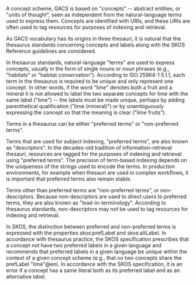 A concept scheme, GACS is based on "concepts" -- abstract entities, or
"units of thought", seen as independent from the natural-language terms used to
express them.  Concepts are identified with URIs, and these URIs are often 
used to tag resources for purposes of indexing and retrieval.

As GACS vocabulary has its origins in three thesauri, it is natural that the
thesaurus standards concerning concepts and labels along with the SKOS
Reference guidelines are considered. 

In thesaurus standards, natural-language "terms" are used to express concepts,
usually in the form of single nouns or noun phrases (e.g., "habitats" or
"habitat conservation").   According to ISO 25964-1 5.1.1, each term in the
thesaurus is required to be unique and only represent one concept. In other
words, if the word "lime" denotes both a fruit and a mineral it is not allowed
to label the two separate concepts for lime with the same label ("lime") -- the
labels must be made unique, perhaps by adding parenthetical qualification
("lime (mineral)") or by unambiguously expressing the concept so that the
meaning is clear ("lime fruits").

Terms in a thesaurus can be either "preferred terms" or "non-preferred terms". 

Terms that are used for subject indexing, "preferred terms", are also known as
"descriptors". In the decades-old tradition of information-retrieval thesauri,
resources are tagged for the purposes of indexing and retrieval using
"preferred terms". The precision of term-based indexing depends on the
uniqueness of the strings used to encode the terms. In production environments,
for example when thesauri are used in complex workflows, it is important that
preferred terms also remain stable. 

Terms other than preferred terms are "non-preferred terms", or non-descriptors.
Because non-descriptors are used to direct users to preferred terms, they are
also known as "lead-in-terminology".  According to thesaurus standards,
non-descriptors may not be used to tag resources for indexing and retrieval.

In SKOS, the distinction between preferred and non-preferred terms is expressed
with the properties skos:prefLabel and skos:altLabel.  In accordance with
thesaurus practice, the SKOS specification prescribes that a concept not have
two preferred labels in a given language and recommends that preferred labels
in a given language be unique within the context of a given concept scheme
(e.g., that no two concepts share the prefLabel "lime"@en).  In accordance with
the SKOS specification, it is an error if a concept has a same literal both as
its preferred label and as an alternative label.

